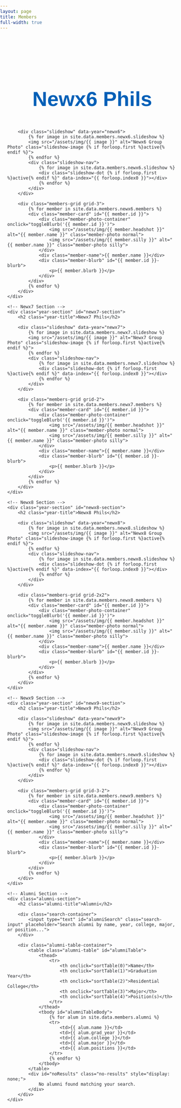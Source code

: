 ```yaml
---
layout: page
title: Members
full-width: true
---
```


<style>
    @import url('https://fonts.googleapis.com/css2?family=Righteous&family=Inter:wght@400;600;700&display=swap');
    
    * {
        box-sizing: border-box;
    }
    
    body {
        font-family: 'Inter', sans-serif;
        color: #25272c;
        margin: 0;
        padding: 0;
    }
    
    .members-container {
        max-width: 1400px;
        margin: 0 auto;
        padding: 60px 20px;
    }
    
    /* Year Section */
    .year-section {
        margin-bottom: 100px;
    }
    
    .year-title {
        font-family: 'Righteous', sans-serif;
        font-size: 3.5rem;
        color: #005fb7;
        text-align: center;
        margin-bottom: 50px;
    }
    
    /* Slideshow */
    .slideshow {
        position: relative;
        width: 100%;
        max-width: 900px;
        height: 500px;
        margin: 0 auto 60px;
        border-radius: 20px;
        overflow: hidden;
        box-shadow: 0 10px 40px rgba(0, 0, 0, 0.2);
    }
    
    .slideshow-image {
        position: absolute;
        width: 100%;
        height: 100%;
        object-fit: cover;
        object-position: center top;
        opacity: 0;
        transition: opacity 1s ease-in-out;
    }
    
    .slideshow-image.active {
        opacity: 1;
    }
    
    .slideshow-nav {
        position: absolute;
        bottom: 20px;
        left: 50%;
        transform: translateX(-50%);
        display: flex;
        gap: 10px;
        z-index: 10;
    }
    
    .slideshow-dot {
        width: 12px;
        height: 12px;
        border-radius: 50%;
        background: rgba(255, 255, 255, 0.5);
        cursor: pointer;
        transition: background 0.3s ease;
    }
    
    .slideshow-dot.active {
        background: white;
    }
    
    /* Members Grid */
    .members-grid {
        display: grid;
        gap: 40px;
        justify-content: center;
        margin-bottom: 40px;
    }
    
    .members-grid.grid-3 {
        grid-template-columns: repeat(3, 250px);
    }
    
    .members-grid.grid-2 {
        grid-template-columns: repeat(2, 250px);
    }
    
    .members-grid.grid-2x2 {
        grid-template-columns: repeat(2, 250px);
    }
    
    .members-grid.grid-3-2 {
        grid-template-columns: repeat(3, 250px);
    }
    
    /* Member Card */
    .member-card {
        text-align: center;
    }
    
    .member-photo-container {
        width: 250px;
        height: 250px;
        border-radius: 50%;
        overflow: hidden;
        cursor: pointer;
        position: relative;
        margin: 0 auto 15px;
        box-shadow: 0 4px 20px rgba(0, 95, 183, 0.3);
        transition: transform 0.3s ease, box-shadow 0.3s ease;
    }
    
    .member-photo-container:hover {
        transform: scale(1.05);
        box-shadow: 0 8px 30px rgba(0, 95, 183, 0.5);
    }
    
    .member-photo {
        width: 100%;
        height: 100%;
        object-fit: cover;
        object-position: center top;
        transition: opacity 0.3s ease;
    }
    
    .member-photo.silly {
        position: absolute;
        top: 0;
        left: 0;
        opacity: 0;
    }
    
    .member-photo-container:hover .member-photo.silly {
        opacity: 1;
    }
    
    .member-photo-container:hover .member-photo.normal {
        opacity: 0;
    }
    
    .member-name {
        font-size: 1.3rem;
        font-weight: 600;
        color: #005fb7;
        margin-bottom: 5px;
    }
    
    /* Blurb */
    .member-blurb {
        max-height: 0;
        overflow: hidden;
        transition: max-height 0.4s ease, margin 0.4s ease, padding 0.4s ease;
        background: #f5f7fa;
        border-radius: 15px;
        margin-top: 0;
    }
    
    .member-blurb.expanded {
        max-height: 500px;
        margin-top: 20px;
        overflow-y: auto;
        padding: 25px;
    }
    
    .member-blurb p {
        margin: 0;
        line-height: 1.6;
        color: #25272c;
    }
    
    /* Alumni Section */
    .alumni-section {
        margin-top: 100px;
    }
    
    .alumni-title {
        font-family: 'Righteous', sans-serif;
        font-size: 3.5rem;
        color: #005fb7;
        text-align: center;
        margin-bottom: 30px;
    }
    
    .search-container {
        max-width: 600px;
        margin: 0 auto 40px;
    }
    
    .search-input {
        width: 100%;
        padding: 15px 20px;
        font-size: 1rem;
        border: 2px solid #e0e0e0;
        border-radius: 50px;
        outline: none;
        transition: border-color 0.3s ease;
    }
    
    .search-input:focus {
        border-color: #005fb7;
    }
    
    .alumni-table-container {
        overflow-x: auto;
        background: white;
        border-radius: 15px;
        box-shadow: 0 4px 20px rgba(0, 0, 0, 0.1);
    }
    
    .alumni-table {
        width: 100%;
        border-collapse: collapse;
    }
    
    .alumni-table thead {
        background: #005fb7;
        color: white;
    }
    
    .alumni-table th {
        padding: 20px;
        text-align: left;
        font-weight: 600;
        cursor: pointer;
        user-select: none;
        position: relative;
    }
    
    .alumni-table th::after {
        content: ' ↕';
        opacity: 0.5;
        font-size: 0.8rem;
    }
    
    .alumni-table td {
        padding: 20px;
        border-bottom: 1px solid #e0e0e0;
    }
    
    .alumni-table tbody tr:hover {
        background: #f5f7fa;
    }
    
    .no-results {
        text-align: center;
        padding: 40px;
        color: #666;
        font-size: 1.1rem;
    }
    
    /* Responsive */
    @media (max-width: 1024px) {
        .members-grid.grid-3,
        .members-grid.grid-2,
        .members-grid.grid-2x2,
        .members-grid.grid-3-2 {
            grid-template-columns: repeat(2, 250px);
        }
    }
    
    @media (max-width: 768px) {
        .year-title, .alumni-title {
            font-size: 2.5rem;
        }
        
        .slideshow {
            height: 300px;
        }
        
        .members-grid.grid-3,
        .members-grid.grid-2,
        .members-grid.grid-2x2,
        .members-grid.grid-3-2 {
            grid-template-columns: 1fr;
            gap: 30px;
        }
        
        .member-photo-container {
            width: 200px;
            height: 200px;
        }
        
        .alumni-table {
            font-size: 0.9rem;
        }
        
        .alumni-table th,
        .alumni-table td {
            padding: 12px;
        }
    }
</style>


<div class="members-container">
    <!-- Newx6 Section -->
    <div class="year-section" id="newx6-section">
        <h2 class="year-title">Newx6 Phils</h2>
        
        <div class="slideshow" data-year="newx6">
            {% for image in site.data.members.newx6.slideshow %}
            <img src="/assets/img/{{ image }}" alt="Newx6 Group Photo" class="slideshow-image {% if forloop.first %}active{% endif %}">
            {% endfor %}
            <div class="slideshow-nav">
                {% for image in site.data.members.newx6.slideshow %}
                <div class="slideshow-dot {% if forloop.first %}active{% endif %}" data-index="{{ forloop.index0 }}"></div>
                {% endfor %}
            </div>
        </div>
        
        <div class="members-grid grid-3">
            {% for member in site.data.members.newx6.members %}
            <div class="member-card" id="{{ member.id }}">
                <div class="member-photo-container" onclick="toggleBlurb('{{ member.id }}')">
                    <img src="/assets/img/{{ member.headshot }}" alt="{{ member.name }}" class="member-photo normal">
                    <img src="/assets/img/{{ member.silly }}" alt="{{ member.name }}" class="member-photo silly">
                </div>
                <div class="member-name">{{ member.name }}</div>
                <div class="member-blurb" id="{{ member.id }}-blurb">
                    <p>{{ member.blurb }}</p>
                </div>
            </div>
            {% endfor %}
        </div>
    </div>

    <!-- Newx7 Section -->
    <div class="year-section" id="newx7-section">
        <h2 class="year-title">Newx7 Phils</h2>
        
        <div class="slideshow" data-year="newx7">
            {% for image in site.data.members.newx7.slideshow %}
            <img src="/assets/img/{{ image }}" alt="Newx7 Group Photo" class="slideshow-image {% if forloop.first %}active{% endif %}">
            {% endfor %}
            <div class="slideshow-nav">
                {% for image in site.data.members.newx7.slideshow %}
                <div class="slideshow-dot {% if forloop.first %}active{% endif %}" data-index="{{ forloop.index0 }}"></div>
                {% endfor %}
            </div>
        </div>
        
        <div class="members-grid grid-2">
            {% for member in site.data.members.newx7.members %}
            <div class="member-card" id="{{ member.id }}">
                <div class="member-photo-container" onclick="toggleBlurb('{{ member.id }}')">
                    <img src="/assets/img/{{ member.headshot }}" alt="{{ member.name }}" class="member-photo normal">
                    <img src="/assets/img/{{ member.silly }}" alt="{{ member.name }}" class="member-photo silly">
                </div>
                <div class="member-name">{{ member.name }}</div>
                <div class="member-blurb" id="{{ member.id }}-blurb">
                    <p>{{ member.blurb }}</p>
                </div>
            </div>
            {% endfor %}
        </div>
    </div>

    <!-- Newx8 Section -->
    <div class="year-section" id="newx8-section">
        <h2 class="year-title">Newx8 Phils</h2>
        
        <div class="slideshow" data-year="newx8">
            {% for image in site.data.members.newx8.slideshow %}
            <img src="/assets/img/{{ image }}" alt="Newx8 Group Photo" class="slideshow-image {% if forloop.first %}active{% endif %}">
            {% endfor %}
            <div class="slideshow-nav">
                {% for image in site.data.members.newx8.slideshow %}
                <div class="slideshow-dot {% if forloop.first %}active{% endif %}" data-index="{{ forloop.index0 }}"></div>
                {% endfor %}
            </div>
        </div>
        
        <div class="members-grid grid-2x2">
            {% for member in site.data.members.newx8.members %}
            <div class="member-card" id="{{ member.id }}">
                <div class="member-photo-container" onclick="toggleBlurb('{{ member.id }}')">
                    <img src="/assets/img/{{ member.headshot }}" alt="{{ member.name }}" class="member-photo normal">
                    <img src="/assets/img/{{ member.silly }}" alt="{{ member.name }}" class="member-photo silly">
                </div>
                <div class="member-name">{{ member.name }}</div>
                <div class="member-blurb" id="{{ member.id }}-blurb">
                    <p>{{ member.blurb }}</p>
                </div>
            </div>
            {% endfor %}
        </div>
    </div>

    <!-- Newx9 Section -->
    <div class="year-section" id="newx9-section">
        <h2 class="year-title">Newx9 Phils</h2>
        
        <div class="slideshow" data-year="newx9">
            {% for image in site.data.members.newx9.slideshow %}
            <img src="/assets/img/{{ image }}" alt="Newx9 Group Photo" class="slideshow-image {% if forloop.first %}active{% endif %}">
            {% endfor %}
            <div class="slideshow-nav">
                {% for image in site.data.members.newx9.slideshow %}
                <div class="slideshow-dot {% if forloop.first %}active{% endif %}" data-index="{{ forloop.index0 }}"></div>
                {% endfor %}
            </div>
        </div>
        
        <div class="members-grid grid-3-2">
            {% for member in site.data.members.newx9.members %}
            <div class="member-card" id="{{ member.id }}">
                <div class="member-photo-container" onclick="toggleBlurb('{{ member.id }}')">
                    <img src="/assets/img/{{ member.headshot }}" alt="{{ member.name }}" class="member-photo normal">
                    <img src="/assets/img/{{ member.silly }}" alt="{{ member.name }}" class="member-photo silly">
                </div>
                <div class="member-name">{{ member.name }}</div>
                <div class="member-blurb" id="{{ member.id }}-blurb">
                    <p>{{ member.blurb }}</p>
                </div>
            </div>
            {% endfor %}
        </div>
    </div>

    <!-- Alumni Section -->
    <div class="alumni-section">
        <h2 class="alumni-title">Alumni</h2>
        
        <div class="search-container">
            <input type="text" id="alumniSearch" class="search-input" placeholder="Search alumni by name, year, college, major, or position...">
        </div>
        
        <div class="alumni-table-container">
            <table class="alumni-table" id="alumniTable">
                <thead>
                    <tr>
                        <th onclick="sortTable(0)">Name</th>
                        <th onclick="sortTable(1)">Graduation Year</th>
                        <th onclick="sortTable(2)">Residential College</th>
                        <th onclick="sortTable(3)">Major</th>
                        <th onclick="sortTable(4)">Position(s)</th>
                    </tr>
                </thead>
                <tbody id="alumniTableBody">
                    {% for alum in site.data.members.alumni %}
                    <tr>
                        <td>{{ alum.name }}</td>
                        <td>{{ alum.grad_year }}</td>
                        <td>{{ alum.college }}</td>
                        <td>{{ alum.major }}</td>
                        <td>{{ alum.positions }}</td>
                    </tr>
                    {% endfor %}
                </tbody>
            </table>
            <div id="noResults" class="no-results" style="display: none;">
                No alumni found matching your search.
            </div>
        </div>
    </div>
</div>

<script>
    // Toggle member blurb
    function toggleBlurb(memberId) {
        const blurb = document.getElementById(memberId + '-blurb');
        blurb.classList.toggle('expanded');
    }

    // Slideshow functionality
    document.querySelectorAll('.slideshow').forEach(slideshow => {
        const images = slideshow.querySelectorAll('.slideshow-image');
        const dots = slideshow.querySelectorAll('.slideshow-dot');
        let currentIndex = 0;
        let interval;

        function showSlide(index) {
            images.forEach(img => img.classList.remove('active'));
            dots.forEach(dot => dot.classList.remove('active'));
            images[index].classList.add('active');
            dots[index].classList.add('active');
        }

        function nextSlide() {
            currentIndex = (currentIndex + 1) % images.length;
            showSlide(currentIndex);
        }

        // Auto-advance every 4 seconds
        interval = setInterval(nextSlide, 4000);

        // Click on dots
        dots.forEach(dot => {
            dot.addEventListener('click', () => {
                clearInterval(interval);
                currentIndex = parseInt(dot.dataset.index);
                showSlide(currentIndex);
                interval = setInterval(nextSlide, 4000);
            });
        });
    });

    // Alumni search
    const searchInput = document.getElementById('alumniSearch');
    const table = document.getElementById('alumniTable');
    const tbody = document.getElementById('alumniTableBody');
    const noResults = document.getElementById('noResults');

    searchInput.addEventListener('input', function() {
        const searchTerm = this.value.toLowerCase();
        const rows = tbody.getElementsByTagName('tr');
        let visibleCount = 0;

        Array.from(rows).forEach(row => {
            const text = row.textContent.toLowerCase();
            if (text.includes(searchTerm)) {
                row.style.display = '';
                visibleCount++;
            } else {
                row.style.display = 'none';
            }
        });

        if (visibleCount === 0) {
            table.style.display = 'none';
            noResults.style.display = 'block';
        } else {
            table.style.display = 'table';
            noResults.style.display = 'none';
        }
    });

    // Table sorting
    let sortDirection = {};
    
    function sortTable(columnIndex) {
        const rows = Array.from(tbody.getElementsByTagName('tr'));
        const currentDirection = sortDirection[columnIndex] || 'asc';
        const newDirection = currentDirection === 'asc' ? 'desc' : 'asc';
        sortDirection[columnIndex] = newDirection;

        rows.sort((a, b) => {
            const aText = a.cells[columnIndex].textContent.trim();
            const bText = b.cells[columnIndex].textContent.trim();
            
            // Handle numeric sorting for graduation year
            if (columnIndex === 1) {
                return newDirection === 'asc' 
                    ? parseInt(aText) - parseInt(bText)
                    : parseInt(bText) - parseInt(aText);
            }
            
            // String sorting
            return newDirection === 'asc'
                ? aText.localeCompare(bText)
                : bText.localeCompare(aText);
        });

        rows.forEach(row => tbody.appendChild(row));
    }

    // Deep linking - expand blurb if member ID is in URL hash
    window.addEventListener('load', () => {
        const hash = window.location.hash.substring(1);
        if (hash) {
            const memberCard = document.getElementById(hash);
            if (memberCard) {
                // Scroll to the section
                memberCard.scrollIntoView({ behavior: 'smooth', block: 'center' });
                // Expand the blurb after a short delay
                setTimeout(() => {
                    const blurb = document.getElementById(hash + '-blurb');
                    if (blurb) {
                        blurb.classList.add('expanded');
                    }
                }, 500);
            }
        }
    });
</script>